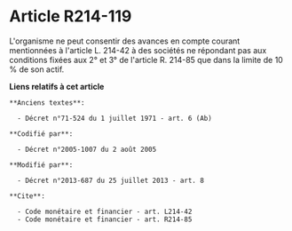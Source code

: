 # Article R214-119

L'organisme ne peut consentir des avances en compte courant mentionnées à l'article L. 214-42 à des sociétés ne répondant pas
aux conditions fixées aux 2° et 3° de l'article R. 214-85 que dans la limite de 10 % de son actif.

**Liens relatifs à cet article**

	**Anciens textes**:

	  - Décret n°71-524 du 1 juillet 1971 - art. 6 (Ab)

	**Codifié par**:

	  - Décret n°2005-1007 du 2 août 2005

	**Modifié par**:

	  - Décret n°2013-687 du 25 juillet 2013 - art. 8

	**Cite**:

	  - Code monétaire et financier - art. L214-42
	  - Code monétaire et financier - art. R214-85
